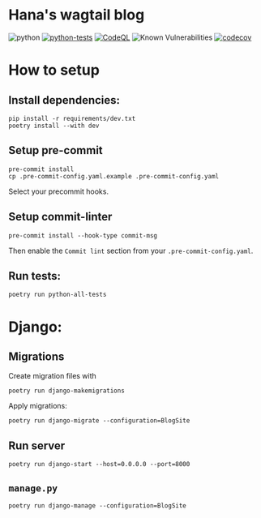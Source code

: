 # Hana's wagtail blog

![python](https://img.shields.io/static/v1?label=Python&message=3.12&logo=Python&color=3776AB)
[![python-tests](https://github.com/HanaPoulpe/blog/actions/workflows/python-test.yml/badge.svg)](https://github.com/HanaPoulpe/blog/actions/workflows/python-test.yml)
[![CodeQL](https://github.com/HanaPoulpe/blog/actions/workflows/github-code-scanning/codeql/badge.svg)](https://github.com/HanaPoulpe/blog/actions/workflows/github-code-scanning/codeql)
![Known Vulnerabilities](https://snyk.io/test/github/HanaPoulpe/blog/badge.svg)
[![codecov](https://codecov.io/github/HanaPoulpe/blog/graph/badge.svg?token=D5J8G4P5RC)](https://codecov.io/github/HanaPoulpe/blog)

# How to setup
## Install dependencies:

```shell
pip install -r requirements/dev.txt
poetry install --with dev
```

## Setup pre-commit

```shell
pre-commit install
cp .pre-commit-config.yaml.example .pre-commit-config.yaml
```

Select your precommit hooks.

## Setup commit-linter

```shell
pre-commit install --hook-type commit-msg
```

Then enable the `Commit lint` section from your `.pre-commit-config.yaml`.

## Run tests:

```shell
poetry run python-all-tests
```

# Django:

## Migrations

Create migration files with

```shell
poetry run django-makemigrations
```

Apply migrations:
```shell
poetry run django-migrate --configuration=BlogSite
```

## Run server

```shell
poetry run django-start --host=0.0.0.0 --port=8000
```

## `manage.py`

```shell
poetry run django-manage --configuration=BlogSite
```
